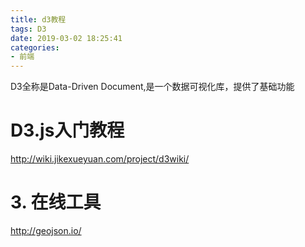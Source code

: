 ```yaml
---
title: d3教程
tags: D3
date: 2019-03-02 18:25:41
categories:
- 前端
---
```

D3全称是Data-Driven Document,是一个数据可视化库，提供了基础功能
<!-- more -->
# D3.js入门教程
http://wiki.jikexueyuan.com/project/d3wiki/
# 3. 在线工具
http://geojson.io/
